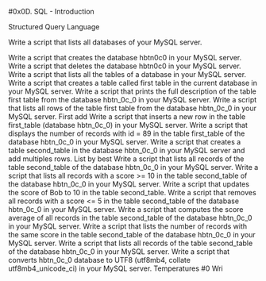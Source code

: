 #0x0D. SQL - Introduction

Structured Query Language

Write a script that lists all databases of your MySQL server.

Write a script that creates the database hbtn0c0 in your MySQL server.
Write a script that deletes the database hbtn0c0 in your MySQL server.
Write a script that lists all the tables of a database in your MySQL server.
Write a script that creates a table called first table in the current database in your MySQL server.
Write a script that prints the full description of the table first table from the database hbtn_0c_0 in your MySQL server.
Write a script that lists all rows of the table first table from the database hbtn_0c_0 in your MySQL server.
First add Write a script that inserts a new row in the table first_table (database hbtn_0c_0) in your MySQL server.
Write a script that displays the number of records with id = 89 in the table first_table of the database hbtn_0c_0 in your MySQL server.
Write a script that creates a table second_table in the database hbtn_0c_0 in your MySQL server and add multiples rows.
List by best Write a script that lists all records of the table second_table of the database hbtn_0c_0 in your MySQL server.
Write a script that lists all records with a score >= 10 in the table second_table of the database hbtn_0c_0 in your MySQL server.
Write a script that updates the score of Bob to 10 in the table second_table.
Write a script that removes all records with a score <= 5 in the table second_table of the database hbtn_0c_0 in your MySQL server.
Write a script that computes the score average of all records in the table second_table of the database hbtn_0c_0 in your MySQL server.
Write a script that lists the number of records with the same score in the table second_table of the database hbtn_0c_0 in your MySQL server.
Write a script that lists all records of the table second_table of the database hbtn_0c_0 in your MySQL server.
Write a script that converts hbtn_0c_0 database to UTF8 (utf8mb4, collate utf8mb4_unicode_ci) in your MySQL server.
Temperatures #0 Wri
